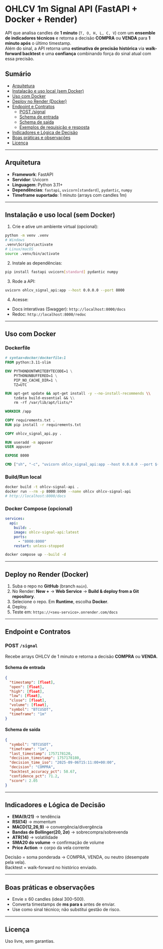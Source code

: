 # OHLCV 1m Signal API (FastAPI + Docker + Render)

API que analisa candles de **1 minuto** (`T, O, H, L, C, V`) com um **ensemble de indicadores técnicos** e retorna a decisão **COMPRA** ou **VENDA** para **1 minuto após** o último timestamp.  
Além do sinal, a API retorna uma **estimativa de precisão histórica** via **walk-forward backtest** e uma **confiança** combinando força do sinal atual com essa precisão.

## Sumário
- [Arquitetura](#arquitetura)
- [Instalação e uso local (sem Docker)](#instalação-e-uso-local-sem-docker)
- [Uso com Docker](#uso-com-docker)
- [Deploy no Render (Docker)](#deploy-no-render-docker)
- [Endpoint e Contratos](#endpoint-e-contratos)
  - [POST /signal](#post-signal)
  - [Schema de entrada](#schema-de-entrada)
  - [Schema de saída](#schema-de-saída)
  - [Exemplos de requisição e resposta](#exemplos-de-requisição-e-resposta)
- [Indicadores e Lógica de Decisão](#indicadores-e-lógica-de-decisão)
- [Boas práticas e observações](#boas-práticas-e-observações)
- [Licença](#licença)

---

## Arquitetura
- **Framework**: FastAPI
- **Servidor**: Uvicorn
- **Linguagem**: Python 3.11+
- **Dependências**: `fastapi`, `uvicorn[standard]`, `pydantic`, `numpy`
- **Timeframe suportado**: 1 minuto (arrays com candles 1m)

---

## Instalação e uso local (sem Docker)

1) Crie e ative um ambiente virtual (opcional):
```bash
python -m venv .venv
# Windows
.venv\Scripts\activate
# Linux/macOS
source .venv/bin/activate
```

2) Instale as dependências:
```bash
pip install fastapi uvicorn[standard] pydantic numpy
```

3) Rode a API:
```bash
uvicorn ohlcv_signal_api:app --host 0.0.0.0 --port 8000
```

4) Acesse:
- Docs interativas (Swagger): `http://localhost:8000/docs`
- Redoc: `http://localhost:8000/redoc`

---

## Uso com Docker

### Dockerfile
```dockerfile
# syntax=docker/dockerfile:1
FROM python:3.11-slim

ENV PYTHONDONTWRITEBYTECODE=1 \
    PYTHONUNBUFFERED=1 \
    PIP_NO_CACHE_DIR=1 \
    TZ=UTC

RUN apt-get update && apt-get install -y --no-install-recommends \\
    tzdata build-essential && \\
    rm -rf /var/lib/apt/lists/*

WORKDIR /app

COPY requirements.txt .
RUN pip install -r requirements.txt

COPY ohlcv_signal_api.py .

RUN useradd -m appuser
USER appuser

EXPOSE 8000

CMD ["sh", "-c", "uvicorn ohlcv_signal_api:app --host 0.0.0.0 --port ${PORT:-8000}"]
```

### Build/Run local
```bash
docker build -t ohlcv-signal-api .
docker run --rm -p 8000:8000 --name ohlcv ohlcv-signal-api
# http://localhost:8000/docs
```

### Docker Compose (opcional)
```yaml
services:
  api:
    build: .
    image: ohlcv-signal-api:latest
    ports:
      - "8000:8000"
    restart: unless-stopped
```
```bash
docker compose up --build -d
```

---

## Deploy no Render (Docker)

1. Suba o repo no **GitHub** (branch `main`).  
2. No Render: **New +** → **Web Service** → **Build & deploy from a Git repository**.  
3. Selecione o repo. Em **Runtime**, escolha **Docker**.  
4. Deploy.  
5. Teste em: `https://<seu-servico>.onrender.com/docs`

---

## Endpoint e Contratos

### POST `/signal`
Recebe arrays OHLCV de 1 minuto e retorna a decisão **COMPRA** ou **VENDA**.

#### Schema de entrada
```json
{
  "timestamp": [float],
  "open": [float],
  "high": [float],
  "low": [float],
  "close": [float],
  "volume": [float],
  "symbol": "BTCUSDT",
  "timeframe": "1m"
}
```

#### Schema de saída
```json
{
  "symbol": "BTCUSDT",
  "timeframe": "1m",
  "last_timestamp": 1757178120,
  "decision_timestamp": 1757178180,
  "decision_time_iso": "2025-09-06T15:11:00+00:00",
  "decision": "COMPRA",
  "backtest_accuracy_pct": 58.67,
  "confidence_pct": 71.2,
  "score": 2.05
}
```

---

## Indicadores e Lógica de Decisão
- **EMA(9/21)** → tendência
- **RSI(14)** → momentum
- **MACD(12,26,9)** → convergência/divergência
- **Bandas de Bollinger(20, 2σ)** → sobrecompra/sobrevenda
- **ATR(14)** → volatilidade
- **SMA20 do volume** → confirmação de volume
- **Price Action** → corpo da vela corrente

Decisão = soma ponderada → COMPRA, VENDA, ou neutro (desempate pela vela).  
Backtest = walk-forward no histórico enviado.  

---

## Boas práticas e observações
- Envie ≥ 60 candles (ideal 300–500).  
- Converta timestamps de **ms para s** antes de enviar.  
- Use como sinal técnico; não substitui gestão de risco.  

---

## Licença
Uso livre, sem garantias.  

